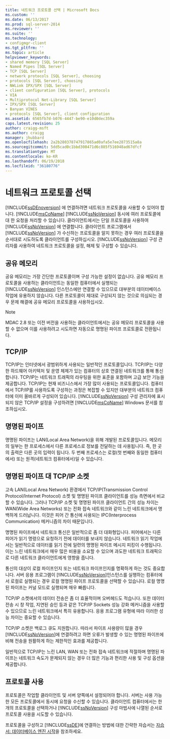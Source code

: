 ```yaml
---
title: 네트워크 프로토콜 선택 | Microsoft Docs
ms.custom: ''
ms.date: 06/13/2017
ms.prod: sql-server-2014
ms.reviewer: ''
ms.suite: ''
ms.technology:
- configmgr-client
ms.tgt_pltfrm: ''
ms.topic: article
helpviewer_keywords:
- shared memory [SQL Server]
- Named Pipes [SQL Server]
- TCP [SQL Server]
- network protocols [SQL Server], choosing
- protocols [SQL Server], choosing
- NWLink IPX/SPX [SQL Server]
- client configuration [SQL Server], protocols
- VIA
- Multiprotocol Net-Library [SQL Server]
- IPX/SPX [SQL Server]
- Banyan VINES
- protocols [SQL Server], client configuration
ms.assetid: 6565fb7d-b076-4447-be90-e10d0dec359a
caps.latest.revision: 25
author: craigg-msft
ms.author: craigg
manager: jhubbard
ms.openlocfilehash: 2a2b280378747917865ad0afa5e7ee2873515a8a
ms.sourcegitcommit: 5dd5cad0c1bbd308471d6c885f516948ad67dfcf
ms.translationtype: MT
ms.contentlocale: ko-KR
ms.lasthandoff: 06/19/2018
ms.locfileid: "36180776"
---
```

# <a name="choosing-a-network-protocol"></a>네트워크 프로토콜 선택
  [!INCLUDE[ssDEnoversion](../../includes/ssdenoversion-md.md)] 에 연결하려면 네트워크 프로토콜을 사용할 수 있어야 합니다. [!INCLUDE[msCoName](../../includes/msconame-md.md)] [!INCLUDE[ssNoVersion](../../includes/ssnoversion-md.md)] 동시에 여러 프로토콜에 대 한 요청을 처리할 수 있습니다. 클라이언트에서는 단일 프로토콜을 사용하여 [!INCLUDE[ssNoVersion](../../includes/ssnoversion-md.md)] 에 연결합니다. 클라이언트 프로그램에서 [!INCLUDE[ssNoVersion](../../includes/ssnoversion-md.md)] 가 수신하는 프로토콜을 알지 못하는 경우 여러 프로토콜을 순서대로 시도하도록 클라이언트를 구성하십시오. [!INCLUDE[ssNoVersion](../../includes/ssnoversion-md.md)] 구성 관리자를 사용하여 네트워크 프로토콜을 설정, 해제 및 구성할 수 있습니다.  
  
## <a name="shared-memory"></a>공유 메모리  
 공유 메모리는 가장 간단한 프로토콜이며 구성 가능한 설정이 없습니다. 공유 메모리 프로토콜을 사용하는 클라이언트는 동일한 컴퓨터에서 실행되는 [!INCLUDE[ssNoVersion](../../includes/ssnoversion-md.md)] 인스턴스에만 연결할 수 있으므로 대부분의 데이터베이스 작업에 유용하지 않습니다. 다른 프로토콜이 제대로 구성되지 않는 것으로 의심되는 경우 문제 해결에 공유 메모리 프로토콜을 사용하십시오.  
  
> [!NOTE]  
>  MDAC 2.8 또는 이전 버전을 사용하는 클라이언트에서는 공유 메모리 프로토콜을 사용할 수 없으며 이를 사용하려고 시도하면 자동으로 명명된 파이프 프로토콜로 전환됩니다.  
  
## <a name="tcpip"></a>TCP/IP  
 TCP/IP는 인터넷에서 광범위하게 사용되는 일반적인 프로토콜입니다. TCP/IP는 다양한 하드웨어 아키텍처 및 운영 체제가 있는 컴퓨터의 상호 연결된 네트워크를 통해 통신합니다. TCP/IP는 네트워크 트래픽의 라우팅을 위한 표준을 포함하며 고급 보안 기능을 제공합니다. TCP/IP는 현재 비즈니스에서 가장 많이 사용되는 프로토콜입니다. 컴퓨터에서 TCP/IP를 사용하도록 구성하는 과정은 복잡할 수 있지만 대부분의 네트워크 컴퓨터에 이미 올바르게 구성되어 있습니다. [!INCLUDE[ssNoVersion](../../includes/ssnoversion-md.md)] 구성 관리자에 표시되지 않은 TCP/IP 설정을 구성하려면 [!INCLUDE[msCoName](../../includes/msconame-md.md)] Windows 문서를 참조하십시오.  
  
## <a name="named-pipes"></a>명명된 파이프  
 명명된 파이프는 LAN(Local Area Network)을 위해 개발된 프로토콜입니다. 메모리의 일부는 한 프로세스에서 다른 프로세스로 정보를 전달하는 데 사용됩니다. 즉, 한 곳의 출력은 다른 곳의 입력이 됩니다. 두 번째 프로세스는 로컬(첫 번째와 동일한 컴퓨터에서) 또는 원격(네트워크 컴퓨터에서)일 수 있습니다.  
  
## <a name="named-pipes-vs-tcpip-sockets"></a>명명된 파이프 대 TCP/IP 소켓  
 고속 LAN(Local Area Network) 환경에서 TCP/IP(Transmission Control Protocol/Internet Protocol) 소켓 및 명명된 파이프 클라이언트를 성능 측면에서 비교할 수 있습니다. 그러나 TCP/IP 소켓 및 명명된 파이프 클라이언트 간의 성능 차이는 WAN(Wide Area Networks) 또는 전화 접속 네트워크와 같이 느린 네트워크에서 명백하게 드러납니다. 이것은 피어 간 통신에 사용되는 IPC(Interprocess Communication) 메커니즘의 차이 때문입니다.  
  
 명명된 파이프에서 네트워크 통신은 일반적으로 좀 더 대화형입니다. 피어에서는 다른 피어가 읽기 명령으로 요청하기 전에 데이터를 보내지 않습니다. 네트워크 읽기 작업에서는 일반적으로 데이터를 읽기 전에 일련의 명명된 파이프 메시지 피킹이 수행됩니다. 이는 느린 네트워크에서 매우 많은 비용을 소요할 수 있으며 과도한 네트워크 트래픽으로 다른 네트워크 클라이언트에게 영향을 줍니다.  
  
 통신의 대상이 로컬 파이프인지 또는 네트워크 파이프인지를 명확하게 하는 것도 중요합니다. 서버 응용 프로그램이 [!INCLUDE[ssNoVersion](../../includes/ssnoversion-md.md)]인스턴스를 실행하는 컴퓨터에서 로컬로 실행되는 경우 로컬 명명된 파이프 프로토콜을 선택할 수 있습니다. 로컬 명명된 파이프는 커널 모드로 실행되며 매우 빠릅니다.  
  
 TCP/IP 소켓에서의 데이터 전송은 좀 더 효율적이며 오버헤드도 적습니다. 또한 데이터 전송 시 창 작업, 지연된 승인 등과 같은 TCP/IP Sockets 성능 강화 메커니즘을 사용할 수 있으므로 느린 네트워크에서 특히 유용합니다. 응용 프로그램 유형에 따라 이러한 성능 차이는 중요할 수 있습니다.  
  
 TCP/IP 소켓은 백로그 큐도 지원합니다. 따라서 파이프 사용량이 많을 경우 [!INCLUDE[ssNoVersion](../../includes/ssnoversion-md.md)]에 연결하려고 하면 오류가 발생할 수 있는 명명된 파이프에 비해 전송을 원활하게 하는 제한적인 효과를 제공합니다.  
  
 일반적으로 TCP/IP는 느린 LAN, WAN 또는 전화 접속 네트워크에 적절하며 명명된 파이프는 네트워크 속도가 문제되지 않는 경우 더 많은 기능과 편리한 사용 및 구성 옵션을 제공합니다.  
  
## <a name="enabling-the-protocol"></a>프로토콜 사용  
 프로토콜은 작업할 클라이언트 및 서버 양쪽에서 설정되어야 합니다. 서버는 사용 가능한 모든 프로토콜에서 동시에 요청을 수신할 수 있습니다. 클라이언트 컴퓨터에서는 한 개의 프로토콜을 선택하거나 [!INCLUDE[ssNoVersion](../../includes/ssnoversion-md.md)] 구성 마법사에 나열된 순서로 프로토콜 사용을 시도할 수 있습니다.  
  
 프로토콜을 구성하고 [!INCLUDE[ssDE](../../includes/ssde-md.md)]에 연결하는 방법에 대한 간략한 자습서는 [자습서: 데이터베이스 엔진 시작](../../relational-databases/tutorial-getting-started-with-the-database-engine.md)을 참조하세요.  
  
  